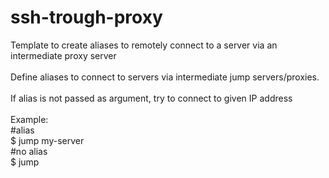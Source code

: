 # ssh-trough-proxy
Template to create aliases to remotely connect to a server via an intermediate proxy server<br />
<br />
Define aliases to connect to servers via intermediate jump servers/proxies.<br />
<br />
If alias is not passed as argument, try to connect to given IP address<br />
<br />
Example:<br />
#alias<br />
$ jump my-server <br />
#no  alias<br />
$ jump <target-IP><br />
